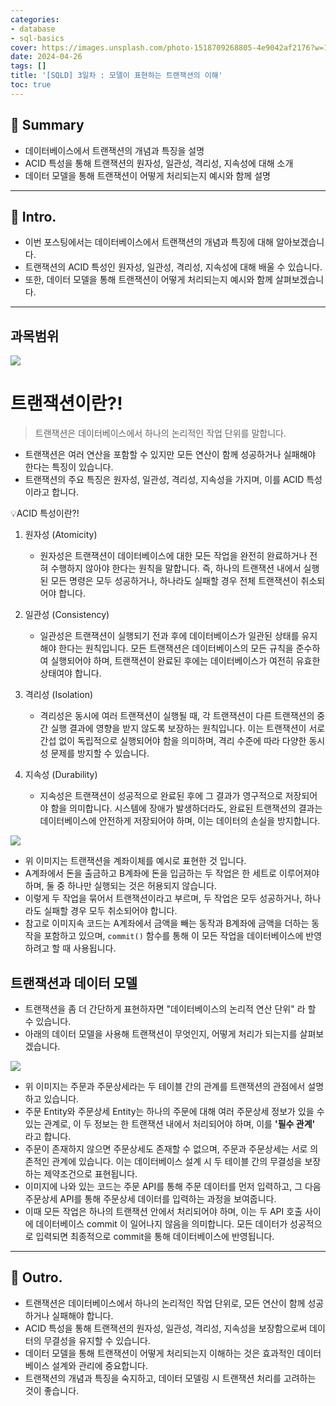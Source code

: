 ```yaml
---
categories:
- database
- sql-basics
cover: https://images.unsplash.com/photo-1518709268805-4e9042af2176?w=1920&h=1080&fit=crop
date: 2024-04-26
tags: []
title: '[SQLD] 3일차 : 모델이 표현하는 트랜잭션의 이해'
toc: true
---
```

## 🚦 Summary
- 데이터베이스에서 트랜잭션의 개념과 특징을 설명
- ACID 특성을 통해 트랜잭션의 원자성, 일관성, 격리성, 지속성에 대해 소개
- 데이터 모델을 통해 트랜잭션이 어떻게 처리되는지 예시와 함께 설명

---


## 📌 Intro.
- 이번 포스팅에서는 데이터베이스에서 트랜잭션의 개념과 특징에 대해 알아보겠습니다.
- 트랜잭션의 ACID 특성인 원자성, 일관성, 격리성, 지속성에 대해 배울 수 있습니다.
- 또한, 데이터 모델을 통해 트랜잭션이 어떻게 처리되는지 예시와 함께 살펴보겠습니다.

---


## 과목범위
![](https://i.imgur.com/OINUEKe.png)



# 트랜잭션이란?!

> 트랜잭션은 데이터베이스에서 하나의 논리적인 작업 단위를 말합니다.

- 트랜잭션은 여러 연산을 포함할 수 있지만 모든 연산이 함께 성공하거나 실패해야 한다는 특징이 있습니다.
- 트랜잭션의 주요 특징은 원자성, 일관성, 격리성, 지속성을 가지며, 이를 ACID 특성이라고 합니다.


💡ACID 특성이란?!


1. 원자성 (Atomicity)
    - 원자성은 트랜잭션이 데이터베이스에 대한 모든 작업을 완전히 완료하거나 전혀 수행하지 않아야 한다는 원칙을 말합니다. 즉, 하나의 트랜잭션 내에서 실행된 모든 명령은 모두 성공하거나, 하나라도 실패할 경우 전체 트랜잭션이 취소되어야 합니다.
      
2. 일관성 (Consistency)
    - 일관성은 트랜잭션이 실행되기 전과 후에 데이터베이스가 일관된 상태를 유지해야 한다는 원칙입니다. 모든 트랜잭션은 데이터베이스의 모든 규칙을 준수하여 실행되어야 하며, 트랜잭션이 완료된 후에는 데이터베이스가 여전히 유효한 상태여야 합니다.
      
3. 격리성 (Isolation)
    - 격리성은 동시에 여러 트랜잭션이 실행될 때, 각 트랜잭션이 다른 트랜잭션의 중간 실행 결과에 영향을 받지 않도록 보장하는 원칙입니다. 이는 트랜잭션이 서로 간섭 없이 독립적으로 실행되어야 함을 의미하며, 격리 수준에 따라 다양한 동시성 문제를 방지할 수 있습니다.
      
4. 지속성 (Durability)
    - 지속성은 트랜잭션이 성공적으로 완료된 후에 그 결과가 영구적으로 저장되어야 함을 의미합니다. 시스템에 장애가 발생하더라도, 완료된 트랜잭션의 결과는 데이터베이스에 안전하게 저장되어야 하며, 이는 데이터의 손실을 방지합니다.



 

![](https://i.imgur.com/OexDprW.png)

- 위 이미지는 트랜잭션을 계좌이체를 예시로 표현한 것 입니다.
- A계좌에서 돈을 출금하고 B계좌에 돈을 입금하는 두 작업은 한 세트로 이루어져야 하며, 둘 중 하나만 실행되는 것은 허용되지 않습니다. 
- 이렇게 두 작업을 묶어서 트랜잭션이라고 부르며, 두 작업은 모두 성공하거나, 하나라도 실패할 경우 모두 취소되어야 합니다.
- 참고로 이미지속 코드는 A계좌에서 금액을 빼는 동작과 B계좌에 금액을 더하는 동작을 포함하고 있으며, `commit()` 함수를 통해 이 모든 작업을 데이터베이스에 반영하려고 할 때 사용됩니다.


##  트랜잭션과 데이터 모델
- 트랜잭션을 좀 더 간단하게 표현하자면 "데이터베이스의 논리적 연산 단위" 라 할 수 있습니다.
- 아래의 데이터 모델을 사용해 트랜잭션이 무엇인지, 어떻게 처리가 되는지를 살펴보겠습니다.

![](https://i.imgur.com/76Ld1Q1.png)

- 위 이미지는 주문과 주문상세라는 두 테이블 간의 관계를 트랜잭션의 관점에서 설명하고 있습니다.
- 주문 Entity와 주문상세 Entity는 하나의 주문에 대해 여러 주문상세 정보가 있을 수 있는 관계로, 이 두 정보는 한 트랜잭션 내에서 처리되어야 하며, 이를 **'필수 관계'** 라고 합니다.
- 주문이 존재하지 않으면 주문상세도 존재할 수 없으며, 주문과 주문상세는 서로 의존적인 관계에 있습니다. 이는 데이터베이스 설계 시 두 테이블 간의 무결성을 보장하는 제약조건으로 표현됩니다.
- 이미지에 나와 있는 코드는 주문 API를 통해 주문 데이터를 먼저 입력하고, 그 다음 주문상세 API를 통해 주문상세 데이터를 입력하는 과정을 보여줍니다. 
- 이때 모든 작업은 하나의 트랜잭션 안에서 처리되어야 하며, 이는 두 API 호출 사이에 데이터베이스 commit 이 일어나지 않음을 의미합니다. 모든 데이터가 성공적으로 입력되면 최종적으로 commit을 통해 데이터베이스에 반영됩니다.

---


## 🎈 Outro.
- 트랜잭션은 데이터베이스에서 하나의 논리적인 작업 단위로, 모든 연산이 함께 성공하거나 실패해야 합니다.
- ACID 특성을 통해 트랜잭션의 원자성, 일관성, 격리성, 지속성을 보장함으로써 데이터의 무결성을 유지할 수 있습니다.
- 데이터 모델을 통해 트랜잭션이 어떻게 처리되는지 이해하는 것은 효과적인 데이터베이스 설계와 관리에 중요합니다.
- 트랜잭션의 개념과 특징을 숙지하고, 데이터 모델링 시 트랜잭션 처리를 고려하는 것이 좋습니다.

